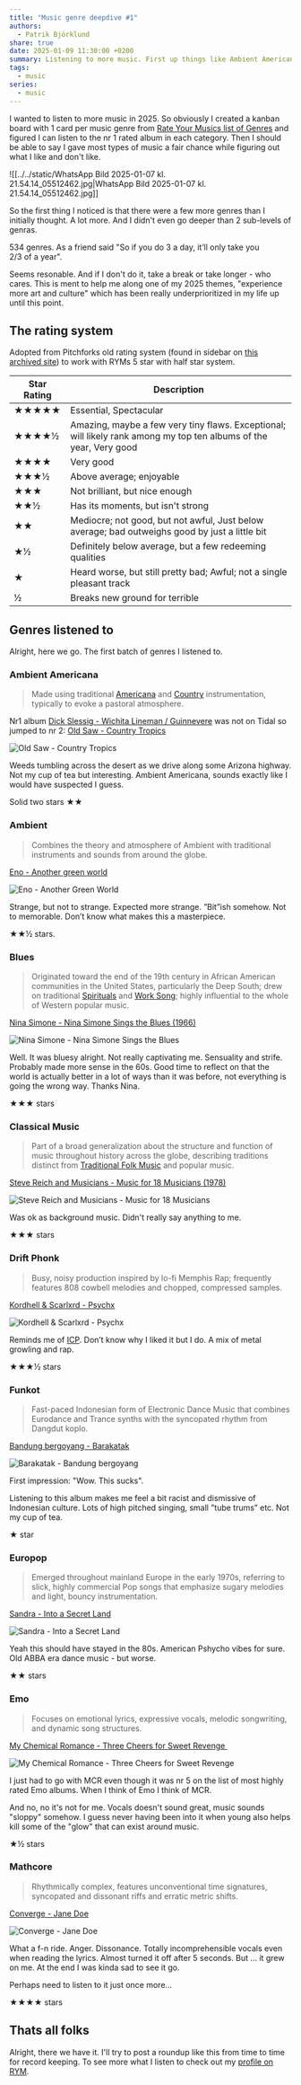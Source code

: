 ```yaml
---
title: "Music genre deepdive #1"
authors:
  - Patrik Björklund
share: true
date: 2025-01-09 11:30:00 +0200
summary: Listening to more music. First up things like Ambient Americana, Drift Phonk, Europop and Mathcore.
tags:
  - music
series:
  - music
---
```

I wanted to listen to more music in 2025. So obviously I created a kanban board with 1 card per music genre from [Rate Your Musics list of Genres](https://rateyourmusic.com/genres/) and figured I can listen to the nr 1 rated album in each category. Then I should be able to say I gave most types of music a fair chance while figuring out what I like and don't like.

![[../../static/WhatsApp Bild 2025-01-07 kl. 21.54.14_05512462.jpg|WhatsApp Bild 2025-01-07 kl. 21.54.14_05512462.jpg]]

So the first thing I noticed is that there were a few more genres than I initially thought. A lot more. And I didn't even go deeper than 2 sub-levels of genras.

534 genres. As a friend said "So if you do 3 a day, it’ll only take you 2/3 of a year".

Seems resonable. And if I don't do it, take a break or take longer - who cares. This is ment to help me along one of my 2025 themes, "experience more art and culture" which has been really underprioritized in my life up until this point.

## The rating system
Adopted from Pitchforks old rating system (found in sidebar on [this archived site](https://web.archive.org/web/20011223071609/http://pitchforkmedia.com/record-reviews/k/kinks/preservation-act-1.shtml)) to work with RYMs 5 star with half star system.

| Star Rating | Description                                                                                                        |
| ----------- | ------------------------------------------------------------------------------------------------------------------ |
| ★★★★★       | Essential, Spectacular                                                                                             |
| ★★★★½       | Amazing, maybe a few very tiny flaws. Exceptional; will likely rank among my top ten albums of the year, Very good |
| ★★★★        | Very good                                                                                                          |
| ★★★½        | Above average; enjoyable                                                                                           |
| ★★★         | Not brilliant, but nice enough                                                                                     |
| ★★½         | Has its moments, but isn't strong                                                                                  |
| ★★          | Mediocre; not good, but not awful, Just below average; bad outweighs good by just a little bit                     |
| ★½          | Definitely below average, but a few redeeming qualities                                                            |
| ★           | Heard worse, but still pretty bad; Awful; not a single pleasant track                                              |
| ½           | Breaks new ground for terrible                                                                                     |

## Genres listened to
Alright, here we go. The first batch of genres I listened to.

### Ambient Americana

> Made using traditional [Americana](https://rateyourmusic.com/genre/americana/) and [Country](https://rateyourmusic.com/genre/country/) instrumentation, typically to evoke a pastoral atmosphere.

Nr1 album [Dick Slessig - Wichita Lineman / Guinnevere](https://rateyourmusic.com/release/album/dick-slessig/wichita-lineman-guinnevere/) was not on Tidal so jumped to nr 2: [Old Saw - Country Tropics](https://rateyourmusic.com/release/album/old-saw/country-tropics/)

<img src="http://e.snmc.io/i/300/w/09876f667e10d11c2cf5919c45ecad62/9506598" alt="Old Saw - Country Tropics">

Weeds tumbling across the desert as we drive along some Arizona highway. Not my cup of tea but interesting. Ambient Americana, sounds exactly like I would have suspected I guess. 

Solid two stars ★★ 

### Ambient

> Combines the theory and atmosphere of Ambient with traditional instruments and sounds from around the globe.

[Eno - Another green world](https://rateyourmusic.com/release/album/eno/another-green-world/)

<img src="http://e.snmc.io/i/300/w/916d990f40af945d1023f438815ea6ae/2317304" alt="Eno - Another Green World">

Strange, but not to strange. Expected more strange. 
”Bit”ish somehow. Not to memorable. 
Don’t know what makes this a masterpiece. 

★★½  stars. 

### Blues

> Originated toward the end of the 19th century in African American communities in the United States, particularly the Deep South; drew on traditional [Spirituals](https://rateyourmusic.com/genre/spirituals/) and [Work Song](https://rateyourmusic.com/genre/work-song/); highly influential to the whole of Western popular music.

[Nina Simone - Nina Simone Sings the Blues (1966)](https://rateyourmusic.com/release/album/nina-simone/nina-simone-sings-the-blues/) 

<img src="http://e.snmc.io/i/300/w/e63de91adf09c998c7e7055756515cc2/2420418" alt="Nina Simone - Nina Simone Sings the Blues">

Well. It was bluesy alright. 
Not really captivating me. Sensuality and strife. Probably made more sense in the 60s. Good time to reflect on that the world is actually better in a lot of ways than it was before, not everything is going the wrong way. Thanks Nina.

★★★ stars

### Classical Music

> Part of a broad generalization about the structure and function of music throughout history across the globe, describing traditions distinct from [Traditional Folk Music](https://rateyourmusic.com/genre/traditional-folk-music/) and popular music.

[Steve Reich and Musicians - Music for 18 Musicians (1978)](https://rateyourmusic.com/release/album/steve-reich-and-musicians/music-for-18-musicians-2/) 

<img src="http://e.snmc.io/i/300/w/db66c57570a6d0a7d594906d3e597f9f/7231563" alt="Steve Reich and Musicians - Music for 18 Musicians">

Was ok as background music. Didn't really say anything to me.

★★★ stars

### Drift Phonk

> Busy, noisy production inspired by lo-fi Memphis Rap; frequently features 808 cowbell melodies and chopped, compressed samples.

[Kordhell & Scarlxrd - Psychx](https://rateyourmusic.com/release/album/kordhell-scarlxrd/psychx/)

<img src="http://e.snmc.io/i/300/w/d86711c2afdac5de3e2b79a5ba6d2b6a/10378493" alt="Kordhell &amp; Scarlxrd - Psychx">

Reminds me of [ICP](https://rateyourmusic.com/artist/insane-clown-posse). Don’t know why I liked it but I do. A mix of metal growling and rap.

★★★½ stars

### Funkot

> Fast-paced Indonesian form of Electronic Dance Music that combines Eurodance and Trance synths with the syncopated rhythm from Dangdut koplo.

[Bandung bergoyang - Barakatak](https://rateyourmusic.com/release/album/barakatak/bandung-bergoyang/)

<img src="http://e.snmc.io/i/300/w/659e66241f51e9ce21b4f993f0643b18/8237947" alt="Barakatak - Bandung bergoyang">

First impression: "Wow. This sucks".

Listening to this album makes me feel a bit racist and dismissive of Indonesian culture. Lots of high pitched singing, small ”tube trums” etc. Not my cup of tea.

★ star

### Europop

> Emerged throughout mainland Europe in the early 1970s, referring to slick, highly commercial Pop songs that emphasize sugary melodies and light, bouncy instrumentation.

[Sandra - Into a Secret Land](https://rateyourmusic.com/release/album/sandra/into-a-secret-land/) 

<img src="http://e.snmc.io/i/300/w/e9decffd1819f135fdef6caf876f40ef/1351121" alt="Sandra - Into a Secret Land">

Yeah this should have stayed in the 80s. American Pshycho vibes for sure. Old ABBA era dance music - but worse.

★★ stars

### Emo

> Focuses on emotional lyrics, expressive vocals, melodic songwriting, and dynamic song structures.

[My Chemical Romance - Three Cheers for Sweet Revenge ](https://rateyourmusic.com/release/album/my-chemical-romance/three-cheers-for-sweet-revenge/)

<img src="http://e.snmc.io/i/300/w/ed19bc4b25e94a12bd95bd44da8e3a96/9311282" alt="My Chemical Romance - Three Cheers for Sweet Revenge" />

I just had to go with MCR even though it was nr 5 on the list of most highly rated Emo albums. When I think of Emo I think of MCR.

And no, no it's not for me. Vocals doesn't sound great, music sounds "sloppy" somehow. I guess never having been into it when young also helps kill some of the "glow" that can exist around music.

★½ stars

### Mathcore

> Rhythmically complex, features unconventional time signatures, syncopated and dissonant riffs and erratic metric shifts.

[Converge - Jane Doe](https://rateyourmusic.com/release/album/converge/jane-doe/)

<img src="http://e.snmc.io/i/300/w/cc3710b524ca4c254dcf0797bec039b4/12263497" alt="Converge - Jane Doe">

What a f-n ride. Anger. Dissonance. Totally incomprehensible vocals even when reading the lyrics. Almost turned it off after 5 seconds. But … it grew on me. At the end I was kinda sad to see it go. 

Perhaps need to listen to it just once more…

★★★★ stars

## Thats all folks

Alright, there we have it. I'll try to post a roundup like this from time to time for record keeping. To see more what I listen to check out my [profile on RYM](https://rateyourmusic.com/~pbjorklund).